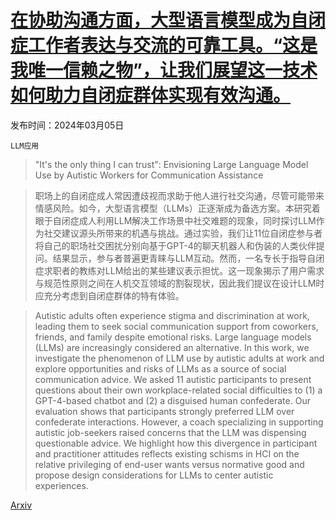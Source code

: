# [在协助沟通方面，大型语言模型成为自闭症工作者表达与交流的可靠工具。“这是我唯一信赖之物”，让我们展望这一技术如何助力自闭症群体实现有效沟通。](https://arxiv.org/abs/2403.03297)

发布时间：2024年03月05日

`LLM应用`

> "It's the only thing I can trust": Envisioning Large Language Model Use by Autistic Workers for Communication Assistance

> 职场上的自闭症成人常因遭歧视而求助于他人进行社交沟通，尽管可能带来情感风险。如今，大型语言模型（LLMs）正逐渐成为备选方案。本研究着眼于自闭症成人利用LLM解决工作场景中社交难题的现象，同时探讨LLM作为社交建议源头所带来的机遇与挑战。通过实验，我们让11位自闭症参与者将自己的职场社交困扰分别向基于GPT-4的聊天机器人和伪装的人类伙伴提问。结果显示，参与者普遍更青睐与LLM互动。然而，一名专长于指导自闭症求职者的教练对LLM给出的某些建议表示担忧。这一现象揭示了用户需求与规范性原则之间在人机交互领域的割裂现状，因此我们提议在设计LLM时应充分考虑到自闭症群体的特有体验。

> Autistic adults often experience stigma and discrimination at work, leading them to seek social communication support from coworkers, friends, and family despite emotional risks. Large language models (LLMs) are increasingly considered an alternative. In this work, we investigate the phenomenon of LLM use by autistic adults at work and explore opportunities and risks of LLMs as a source of social communication advice. We asked 11 autistic participants to present questions about their own workplace-related social difficulties to (1) a GPT-4-based chatbot and (2) a disguised human confederate. Our evaluation shows that participants strongly preferred LLM over confederate interactions. However, a coach specializing in supporting autistic job-seekers raised concerns that the LLM was dispensing questionable advice. We highlight how this divergence in participant and practitioner attitudes reflects existing schisms in HCI on the relative privileging of end-user wants versus normative good and propose design considerations for LLMs to center autistic experiences.

[Arxiv](https://arxiv.org/abs/2403.03297)